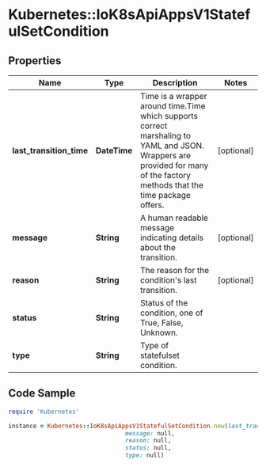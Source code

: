 # Kubernetes::IoK8sApiAppsV1StatefulSetCondition

## Properties

Name | Type | Description | Notes
------------ | ------------- | ------------- | -------------
**last_transition_time** | **DateTime** | Time is a wrapper around time.Time which supports correct marshaling to YAML and JSON.  Wrappers are provided for many of the factory methods that the time package offers. | [optional] 
**message** | **String** | A human readable message indicating details about the transition. | [optional] 
**reason** | **String** | The reason for the condition&#39;s last transition. | [optional] 
**status** | **String** | Status of the condition, one of True, False, Unknown. | 
**type** | **String** | Type of statefulset condition. | 

## Code Sample

```ruby
require 'Kubernetes'

instance = Kubernetes::IoK8sApiAppsV1StatefulSetCondition.new(last_transition_time: null,
                                 message: null,
                                 reason: null,
                                 status: null,
                                 type: null)
```


